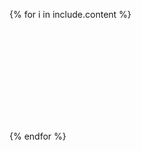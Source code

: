 {% for i in include.content %}

<a href="i.link"><svg aria-labelledby="{{ i.id }}" role="img"><title id="{{ i.id }}">{{ i.alt_text }}</title><use xlink:href="/assets/img/sprite.svg#{{ i.sprite }}"></use></svg> </a>

{% endfor %}